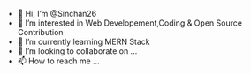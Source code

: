 - 👋 Hi, I’m @Sinchan26
- 👀 I’m interested in Web Developement,Coding & Open Source Contribution
- 🌱 I’m currently learning MERN Stack
- 💞️ I’m looking to collaborate on ...
- 📫 How to reach me ...

<!---
Sinchan26/Sinchan26 is a ✨ special ✨ repository because its `README.md` (this file) appears on your GitHub profile.
You can click the Preview link to take a look at your changes.
--->
